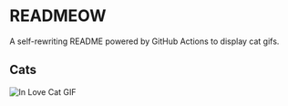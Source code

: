 # READMEOW

A self-rewriting README powered by GitHub Actions to display cat gifs.

## Cats

![In Love Cat GIF](https://media3.giphy.com/media/v1.Y2lkPTlhY2QwMmRhbHlsaGNwazdyYTFnMGpqdWF0Zm40a3FrMXh2NHFwNXFrZmQydG9wYyZlcD12MV9naWZzX3NlYXJjaCZjdD1n/MDJ9IbxxvDUQM/200.gif)
